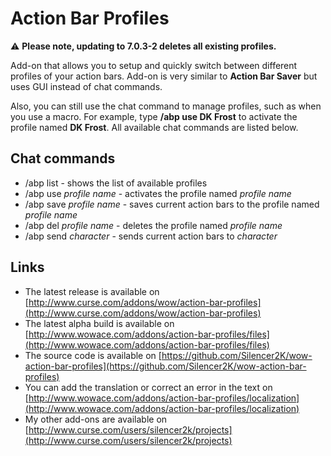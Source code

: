 Action Bar Profiles
===================

:warning: **Please note, updating to 7.0.3-2 deletes all existing profiles.**

Add-on that allows you to setup and quickly switch between different profiles of your action bars. Add-on is very similar to **Action Bar Saver** but uses GUI instead of chat commands.

Also, you can still use the chat command to manage profiles, such as when you use a macro. For example, type **/abp use DK Frost** to activate the profile named **DK Frost**. All available chat commands are listed below.

Chat commands
-------------

* /abp list - shows the list of available profiles
* /abp use *profile name* - activates the profile named *profile name*
* /abp save *profile name* - saves current action bars to the profile named *profile name*
* /abp del *profile name* - deletes the profile named *profile name*
* /abp send *character* - sends current action bars to *character*

Links
-----

* The latest release is available on [http://www.curse.com/addons/wow/action-bar-profiles](http://www.curse.com/addons/wow/action-bar-profiles)
* The latest alpha build is available on [http://www.wowace.com/addons/action-bar-profiles/files](http://www.wowace.com/addons/action-bar-profiles/files)
* The source code is available on [https://github.com/Silencer2K/wow-action-bar-profiles](https://github.com/Silencer2K/wow-action-bar-profiles)
* You can add the translation or correct an error in the text on [http://www.wowace.com/addons/action-bar-profiles/localization](http://www.wowace.com/addons/action-bar-profiles/localization)
* My other add-ons are available on [http://www.curse.com/users/silencer2k/projects](http://www.curse.com/users/silencer2k/projects)
